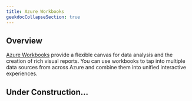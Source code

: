 ```yaml
---
title: Azure Workbooks
geekdocCollapseSection: true
---
```


## Overview
[Azure Workbooks](https://learn.microsoft.com/azure/azure-monitor/visualize/workbooks-overview) provide a flexible canvas for data analysis and the creation of rich visual reports. You can use workbooks to tap into multiple data sources from across Azure and combine them into unified interactive experiences.

## Under Construction...
